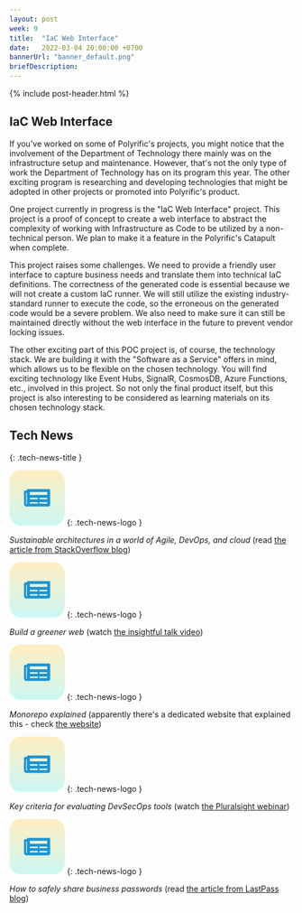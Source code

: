 ```yaml
---
layout: post
week: 9
title:  "IaC Web Interface"
date:   2022-03-04 20:00:00 +0700
bannerUrl: "banner_default.png"
briefDescription: 
---
```


{% include post-header.html %}

## IaC Web Interface

If you've worked on some of Polyrific's projects, you might notice that the involvement of the Department of Technology there mainly was on the infrastructure setup and maintenance. However, that's not the only type of work the Department of Technology has on its program this year. The other exciting program is researching and developing technologies that might be adopted in other projects or promoted into Polyrific's product.

One project currently in progress is the "IaC Web Interface" project. This project is a proof of concept to create a web interface to abstract the complexity of working with Infrastructure as Code to be utilized by a non-technical person. We plan to make it a feature in the Polyrific's Catapult when complete.

This project raises some challenges. We need to provide a friendly user interface to capture business needs and translate them into technical IaC definitions. The correctness of the generated code is essential because we will not create a custom IaC runner. We will still utilize the existing industry-standard runner to execute the code, so the erroneous on the generated code would be a severe problem. We also need to make sure it can still be maintained directly without the web interface in the future to prevent vendor locking issues.

The other exciting part of this POC project is, of course, the technology stack. We are building it with the "Software as a Service" offers in mind, which allows us to be flexible on the chosen technology. You will find exciting technology like Event Hubs, SignalR, CosmosDB, Azure Functions, etc., involved in this project. So not only the final product itself, but this project is also interesting to be considered as learning materials on its chosen technology stack.

## Tech News
{: .tech-news-title }

![memo](/assets/images/tech-news.svg)
{: .tech-news-logo }

*Sustainable architectures in a world of Agile, DevOps, and cloud* (read [the article from StackOverflow blog](https://stackoverflow.blog/2022/02/24/sustainable-architectures-in-a-world-of-agile-devops-and-cloud/))

![memo](/assets/images/tech-news.svg)
{: .tech-news-logo }

*Build a greener web* (watch [the insightful talk video](https://youtu.be/OdiSM9wLPAM))

![memo](/assets/images/tech-news.svg)
{: .tech-news-logo }

*Monorepo explained* (apparently there's a dedicated website that explained this - check [the website](https://monorepo.tools/))

![memo](/assets/images/tech-news.svg)
{: .tech-news-logo }

*Key criteria for evaluating DevSecOps tools* (watch [the Pluralsight webinar](https://youtu.be/2gGbJa_pGbM))

![memo](/assets/images/tech-news.svg)
{: .tech-news-logo }

*How to safely share business passwords* (read [the article from LastPass blog](https://blog.lastpass.com/2022/02/how-to-safely-share-business-passwords/))